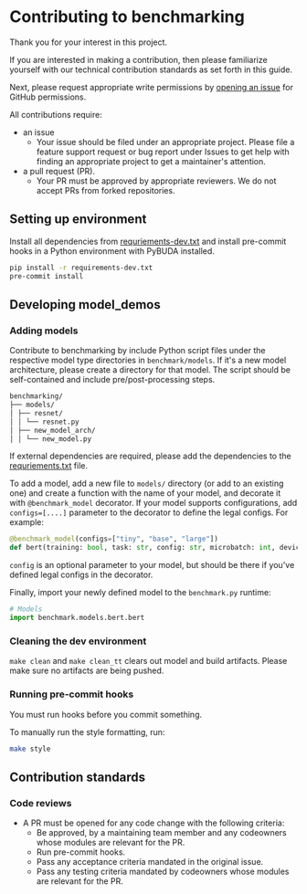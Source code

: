# Contributing to benchmarking

Thank you for your interest in this project.

If you are interested in making a contribution, then please familiarize
yourself with our technical contribution standards as set forth in this guide.

Next, please request appropriate write permissions by [opening an
issue](https://github.com/tenstorrent/benchmarking/issues/new/choose) for
GitHub permissions.

All contributions require:

- an issue
  - Your issue should be filed under an appropriate project. Please file a
    feature support request or bug report under Issues to get help with finding
    an appropriate project to get a maintainer's attention.
- a pull request (PR).
  - Your PR must be approved by appropriate reviewers. We do not accept PRs
    from forked repositories.

## Setting up environment

Install all dependencies from [requriements-dev.txt](requirements-dev.txt) and install pre-commit hooks in a Python environment with PyBUDA installed.

```bash
pip install -r requirements-dev.txt
pre-commit install
```

## Developing model_demos

### Adding models

Contribute to benchmarking by include Python script files under the respective model type directories in `benchmark/models`. If it's a new model architecture, please create a directory for that model. The script should be self-contained and include pre/post-processing steps.

```bash
benchmarking/
├── models/
│ ├── resnet/
│ │ └── resnet.py
│ ├── new_model_arch/
│ │ └── new_model.py
```

If external dependencies are required, please add the dependencies to the [requriements.txt](requirements.txt) file.

To add a model, add a new file to `models/` directory (or add to an existing one) and create a function with the name of your model, and decorate it with
`@benchmark_model` decorator. If your model supports configurations, add `configs=[....]` parameter to the decorator to define the legal configs. For example:

```python
@benchmark_model(configs=["tiny", "base", "large"])
def bert(training: bool, task: str, config: str, microbatch: int, device: str, data_type: str):
```

`config` is an optional parameter to your model, but should be there if you've defined legal configs in the decorator.

Finally, import your newly defined model to the `benchmark.py` runtime:

```python
# Models
import benchmark.models.bert.bert
```

### Cleaning the dev environment

`make clean` and `make clean_tt` clears out model and build artifacts. Please make sure no artifacts are being pushed.

### Running pre-commit hooks

You must run hooks before you commit something.

To manually run the style formatting, run:

```bash
make style
```

## Contribution standards

### Code reviews

- A PR must be opened for any code change with the following criteria:
  - Be approved, by a maintaining team member and any codeowners whose modules
    are relevant for the PR.
  - Run pre-commit hooks.
  - Pass any acceptance criteria mandated in the original issue.
  - Pass any testing criteria mandated by codeowners whose modules are relevant
    for the PR.
